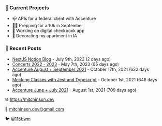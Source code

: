 ### 📌 Current Projects
- 📪 APIs for a federal client with Accenture
- 🏃🏼 Prepping for a 10k in September
- 🤑 Working on digital checkbook app
- 🏡 Decorating my apartment in IA

### 📝 Recent Posts

- [NextJS Notion Blog](https://blog.mitchinson.dev/blog-2023) - July 9th, 2023 (2 days ago)
- [Concerts 2022 - 2023](https://blog.mitchinson.dev/concerts-2023) - May 7th, 2023 (65 days ago)
- [Accenture August + September 2021](https://blog.mitchinson.dev/pillar/aug-sep-21) - October 17th, 2021 (632 days ago)
- [Mocking Classes with Jest and Typescript](https://blog.mitchinson.dev/jest-typescript-mocks) - October 1st, 2021 (648 days ago)
- [Accenture June + July 2021](https://blog.mitchinson.dev/pillar/june-july-21) - August 1st, 2021 (709 days ago)

🌐 https://mitchinson.dev

💌 mitchinson.dev@gmail.com

🐦 [@115bwm](https://twitter.com/115bwm)